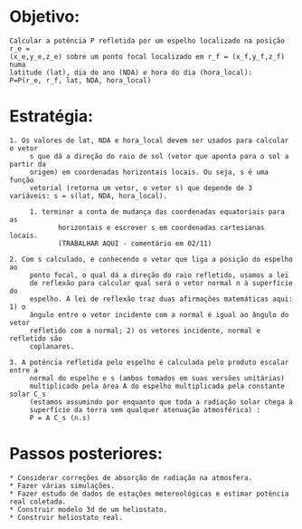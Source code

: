 # Objetivo: 

	Calcular a potência P refletida por um espelho localizado na posição r_e =
	(x_e,y_e,z_e) sobre um ponto focal localizado em r_f = (x_f,y_f,z_f) numa
	latitude (lat), dia do ano (NDA) e hora do dia (hora_local):
	P=P(r_e, r_f, lat, NDA, hora_local)

# Estratégia:

	1. Os valores de lat, NDA e hora_local devem ser usados para calcular o vetor
		 s que dá a direção do raio de sol (vetor que aponta para o sol a partir da
		 origem) em coordenadas horizontais locais. Ou seja, s é uma função
		 vetorial (retorna um vetor, o vetor s) que depende de 3 variáveis: s = s(lat, NDA, hora_local).

		 1. terminar a conta de mudança das coordenadas equatoriais para as
				horizontais e escrever s em coordenadas cartesianas locais. 
				(TRABALHAR AQUI - comentário em 02/11)

	2. Com s calculado, e conhecendo o vetor que liga a posição do espelho ao
		 ponto focal, o qual dá a direção do raio refletido, usamos a lei
		 de reflexão para calcular qual será o vetor normal n à superfície do
		 espelho. A lei de reflexão traz duas afirmações matemáticas aqui: 1) o
		 ângulo entre o vetor incidente com a normal é igual ao ângulo do vetor
		 refletido com a normal; 2) os vetores incidente, normal e refletido são
		 coplanares.

	3. A potência refletida pelo espelho é calculada pelo produto escalar entre a
		 normal do espelho e s (ambos tomados em suas versões unitárias)
		 multiplicado pela área A do espelho multiplicada pela constante solar C_s
		 (estamos assumindo por enquanto que toda a radiação solar chega à
		 superfície da terra sem qualquer atenuação atmosférica) :
		 P = A C_s (n.s)

# Passos posteriores:

	* Considerar correções de absorção de radiação na atmosfera.
	* Fazer várias simulações. 
	* Fazer estudo de dados de estações metereológicas e estimar potência real coletada.
	* Construir modelo 3d de um heliostato.
	* Construir heliostato real.

